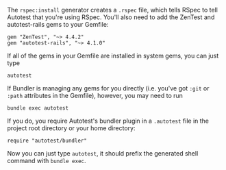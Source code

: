 The `rspec:install` generator creates a `.rspec` file, which tells RSpec to
tell Autotest that you're using RSpec. You'll also need to add the ZenTest and
autotest-rails gems to your Gemfile:

    gem "ZenTest", "~> 4.4.2"
    gem "autotest-rails", "~> 4.1.0"

If all of the gems in your Gemfile are installed in system gems, you can just
type

    autotest

If Bundler is managing any gems for you directly (i.e. you've got `:git` or
`:path` attributes in the Gemfile), however, you may need to run

    bundle exec autotest

If you do, you require Autotest's bundler plugin in a `.autotest` file in the
project root directory or your home directory:

    require "autotest/bundler"

Now you can just type `autotest`, it should prefix the generated shell command
with `bundle exec`.

